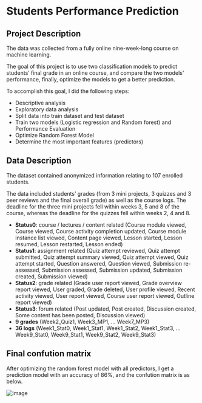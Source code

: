 # Students Performance Prediction


## Project Description
The data was collected from a fully online nine-week-long course on machine learning.

The goal of this project is to use two classification models to predict students’ final grade in an online course, and compare the two models' performance, finally, optimize the models to get a better prediction.

To accomplish this goal, I did the following steps:
- Descriptive analysis
- Exploratory data analysis
- Split data into train dataset and test dataset
- Train two models (Logistic regression and Random forest) and Performance Evaluation
- Optimize Random Forest Model
- Determine the most important features (predictors)

## Data Description

The dataset contained anonymized information relating to 107 enrolled students. 

The data included students’ grades (from 3 mini projects, 3 quizzes and 3 peer reviews and the final overall grade) as well as the course logs. The deadline for the three mini projects fell within 
weeks 3, 5 and 8 of the course, whereas the deadline for the quizzes fell within weeks 2, 4 and 8.

- **Status0**: course / lectures / content related (Course module viewed, Course viewed, Course activity completion updated, Course module instance list viewed, Content 
page viewed, Lesson started, Lesson resumed, Lesson restarted, Lesson ended)
- **Status1**: assignment related (Quiz attempt reviewed, Quiz attempt submitted, Quiz attempt summary viewed, Quiz attempt viewed, Quiz attempt started, Question 
answered, Question viewed, Submission re-assessed, Submission assessed, Submission updated, Submission created, Submission viewed)
- **Status2**: grade related (Grade user report viewed, Grade overview report viewed, User graded, Grade deleted, User profile viewed, Recent activity viewed, User report 
viewed, Course user report viewed, Outline report viewed)
- **Status3**: forum related (Post updated, Post created, Discussion created, Some content 
has been posted, Discussion viewed)
- **9 grades** (Week2_Quiz1, Week3_MP1, ... Week7_MP3)
- **36 logs** (Week1_Stat0, Week1_Stat1, Week1_Stat2, Week1_Stat3, ... Week9_Stat0, Week9_Stat1, Week9_Stat2, Week9_Stat3)

## Final confution matrix

After optimizing the random forest model with all predictors, I get a prediction model with an accuracy of 86%, and the confution matrix is as below.


![image](https://user-images.githubusercontent.com/97128113/201198160-4be7e673-4200-46a2-88e4-770845315647.png)


